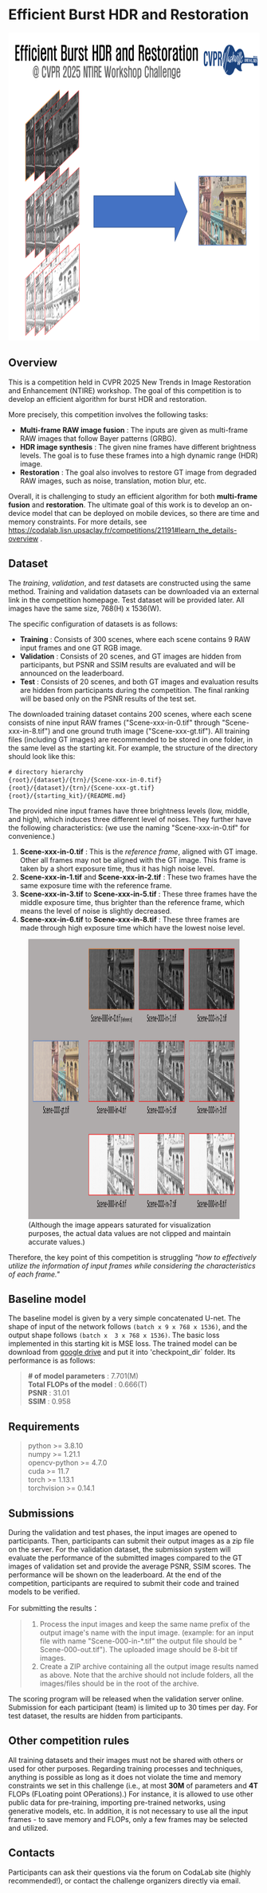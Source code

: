 # Efficient Burst HDR and Restoration
<p align="center">
    <img src="./figure.png" width="883px" height="618px" title="Figure"/>

## Overview
This is a competition held in CVPR 2025 New Trends in Image Restoration and Enhancement (NTIRE) workshop. The goal of
this competition is to develop an efficient algorithm for burst HDR and restoration. 

More precisely, this competition involves the following tasks:
* **Multi-frame RAW image fusion** : The inputs are given as multi-frame RAW images that follow Bayer patterns (GRBG).
* **HDR image synthesis** : The given nine frames have different brightness levels. The goal is to fuse these frames into a high dynamic range (HDR) image. 
* **Restoration** : The goal also involves to restore GT image from degraded RAW images, such as noise, translation, motion blur, etc.
 
Overall, it is challenging to study an efficient algorithm for both **multi-frame fusion** and **restoration**.
The ultimate goal of this work is to develop an on-device model that can be deployed on mobile devices, so there are time and memory constraints.
For more details, see https://codalab.lisn.upsaclay.fr/competitions/21191#learn_the_details-overview .


## Dataset
The *training*, *validation*, and *test* datasets are constructed using the same method. 
Training and validation datasets can be downloaded via an external link in the competition homepage. 
Test dataset will be provided later. All images have the same size, 768(H) x 1536(W). 

The specific configuration of datasets is as follows: 
* **Training** : Consists of 300 scenes, where each scene contains 9 RAW input frames and one GT RGB image.
* **Validation** : Consists of 20 scenes, and GT images are hidden from participants, but PSNR and SSIM results are evaluated and will be announced on the leaderboard. 
* **Test** : Consists of 20 scenes, and both GT images and evaluation results are hidden from participants during the competition. The final ranking will be based only on the
  PSNR results of the test set.

The downloaded training dataset contains 200 scenes, where each scene consists of nine input RAW frames ("Scene-xxx-in-0.tif" through "Scene-xxx-in-8.tif") and one ground
truth image ("Scene-xxx-gt.tif"). All training files (including GT images) are recommended to be stored in one folder, in the same level as the starting kit.
For example, the structure of the directory should look like this: 
```
# directory hierarchy
{root}/{dataset}/{trn}/{Scene-xxx-in-0.tif}
{root}/{dataset}/{trn}/{Scene-xxx-gt.tif}
{root}/{starting_kit}/{README.md}
```

The provided nine input frames have three brightness levels (low, middle, and high), which induces three different level of noises. 
They further have the following characteristics: (we use the naming "Scene-xxx-in-0.tif" for convenience.)
1. **Scene-xxx-in-0.tif** : This is the *reference frame*, aligned with GT image. Other all frames may not be aligned with the GT image. 
This frame  is taken by a short exposure time, thus it has high noise level.  
2. **Scene-xxx-in-1.tif** and **Scene-xxx-in-2.tif** : These two frames have the same exposure time with the reference frame.
3. **Scene-xxx-in-3.tif** to **Scene-xxx-in-5.tif** : These three frames have the middle exposure time, thus brighter than the reference frame, which means the level of noise is slightly decreased. 
4. **Scene-xxx-in-6.tif** to **Scene-xxx-in-8.tif** : These three frames are made through high exposure time which have the lowest noise level.

<p align="center">
<figure>
    <img src="./DB.png" width="1000px" height="562px" title="DB_example"/>
    <figcaption> (Although the image appears saturated for visualization purposes, the actual data values are not clipped and maintain accurate values.)
    </figcaption>
</figure>


Therefore, the key point of this competition is struggling *"how to effectively utilize the information of input frames while
considering the characteristics of each frame."* 

## Baseline model
The baseline model is given by a very simple concatenated U-net. 
The shape of input of the network follows `(batch x 9 x 768 x 1536)`, and the output shape follows `(batch x 
3 x 768 x 1536)`.
The basic loss implemented in this starting kit is MSE loss. The trained model can be download from [google drive](https://drive.google.com/drive/folders/1wrgcXPRWY_0W2Tf1lhNypWED0wX3Evoj?usp=drive_link) and put it into 'checkpoint_dir` folder. 
Its performance is as follows:
> **\# of model parameters** : 7.701(M)  
**Total FLOPs of the model** : 0.666(T)   
**PSNR** : 31.01  
**SSIM** : 0.958   

## Requirements
> python >= 3.8.10      
> numpy >= 1.21.1    
> opencv-python >= 4.7.0      
> cuda >= 11.7    
torch >= 1.13.1    
torchvision >= 0.14.1   



## Submissions
During the validation and test phases, the input images are opened to participants. Then, participants can submit their output images as a zip file on the server. 
For the validation dataset, the submission system will evaluate the performance of the submitted images compared to the GT images of
validation set and provide the average PSNR, SSIM scores. The performance will be shown on the leaderboard.
At the end of the competition, participants are required to submit their code and trained models to be verified.

For submitting the results：
> 1. Process the input images and keep the same name prefix of the output image's name with the input image. (example: for an input file with name "Scene-000-in-*.tif" the output file should be " Scene-000-out.tif"). The uploaded image should be 8-bit tif images. 
> 2. Create a ZIP archive containing all the output image results named as above. Note that the archive should not include folders, all the images/files should be in the root of the archive.

The scoring program will be released when the validation server online.
Submission for each participant (team) is limited up to 30 times per day. 
For test dataset, the results are hidden from participants. 




## Other competition rules
All training datasets and their images must not be shared with others or used for other purposes.
Regarding training processes and techniques, anything is possible as long as it does not violate the time and memory constraints we set in this challenge (i.e., at most **30M** of parameters and **4T** FLOPs (FLoating point OPerations).)
For instance, it is allowed to use other public data for pre-training, importing pre-trained networks, using generative models, etc.
In addition, it is not necessary to use all the input frames - to save memory and FLOPs, only a few frames may be selected and utilized. 

## Contacts
Participants can ask their questions via the forum on CodaLab site (highly recommended!), or contact the challenge organizers directly via email. 



















